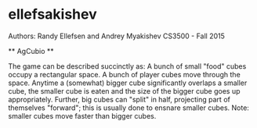 # ellefsakishev
Authors: Randy Ellefsen and Andrey Myakishev
CS3500 - Fall 2015

** AgCubio **

The game can be described succinctly as: A bunch of small "food" cubes occupy a rectangular space. 
A bunch of player cubes move through the space. Anytime a (somewhat) bigger cube significantly overlaps a smaller cube, 
the smaller cube is eaten and the size of the bigger cube goes up appropriately. Further, big cubes can "split" in half, 
projecting part of themselves "forward"; this is usually done to ensnare smaller cubes. 
Note: smaller cubes move faster than bigger cubes.
